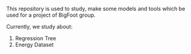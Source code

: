 This repository is used to study, make some models and tools which be used for a project of BigFoot group.

Currently, we study about:
1. Regression Tree
2. Energy Dataset
